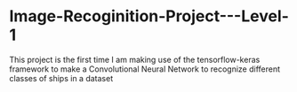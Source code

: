 # Image-Recoginition-Project---Level-1
This project is the first time I am making use of the tensorflow-keras framework to make a Convolutional Neural Network to recognize different classes of ships in a dataset
